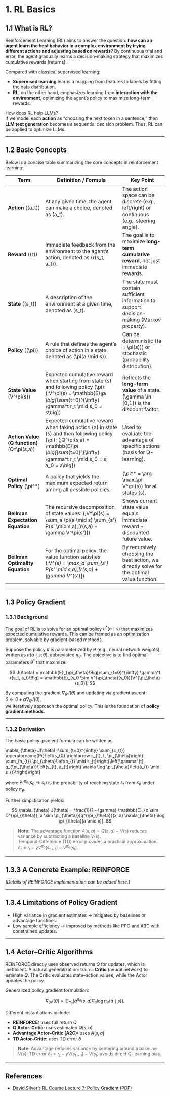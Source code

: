 # 1. RL Basics

## 1.1 What is RL?

Reinforcement Learning (RL) aims to answer the question: **how can an agent learn the best behavior in a complex environment by trying different actions and adjusting based on rewards**? By continuous trial and error, the agent gradually learns a decision-making strategy that maximizes cumulative rewards (returns).

Compared with classical supervised learning:  
- **Supervised learning** learns a mapping from features to labels by fitting the data distribution.  
- **RL**, on the other hand, emphasizes learning from **interaction with the environment**, optimizing the agent’s policy to maximize long-term rewards.  

How does RL help LLMs?  
If we model each **action** as “choosing the next token in a sentence,” then **LLM text generation** becomes a sequential decision problem. Thus, RL can be applied to optimize LLMs.

---

## 1.2 Basic Concepts

Below is a concise table summarizing the core concepts in reinforcement learning:

| Term                | Definition / Formula                                                                                                  | Key Point                                                                                         |
|---------------------|------------------------------------------------------------------------------------------------------------------------|---------------------------------------------------------------------------------------------------|
| **Action** (\(a_t\))  | At any given time, the agent can make a choice, denoted as \(a_t\).                                                   | The action space can be discrete (e.g., left/right) or continuous (e.g., steering angle).         |
| **Reward** (\(r\))    | Immediate feedback from the environment to the agent’s action, denoted as \(r(s_t, a_t)\).                           | The goal is to maximize **long-term cumulative reward**, not just immediate rewards.              |
| **State** (\(s_t\))   | A description of the environment at a given time, denoted as \(s_t\).                                                 | The state must contain sufficient information to support decision-making (Markov property).        |
| **Policy** (\(\pi\))  | A rule that defines the agent’s choice of action in a state, denoted as \(\pi(a \mid s)\).                           | Can be deterministic (\(a = \pi(s)\)) or stochastic (probability distribution).                    |
| **State Value** \(V^\pi(s)\) | Expected cumulative reward when starting from state \(s\) and following policy \(\pi\):  \(\;V^\pi(s) = \mathbb{E}_\pi \big[\sum_{t=0}^{\infty} \gamma^t r_t \mid s_0 = s\big]\) | Reflects the **long-term value** of a state. \(\gamma \in [0,1]\) is the discount factor.         |
| **Action Value (Q function)** \(Q^\pi(s,a)\) | Expected cumulative reward when taking action \(a\) in state \(s\) and then following policy \(\pi\):  \(\;Q^\pi(s,a) = \mathbb{E}_\pi \big[\sum_{t=0}^{\infty} \gamma^t r_t \mid s_0 = s, a_0 = a\big]\) | Used to evaluate the advantage of specific actions (basis for Q-learning).                        |
| **Optimal Policy** \(\pi^*\) | A policy that yields the maximum expected return among all possible policies.                                   | \(\pi^* = \arg \max_\pi V^\pi(s)\) for all states \(s\).                                          |
| **Bellman Expectation Equation** | The recursive decomposition of state values:  \(\;V^\pi(s) = \sum_a \pi(a \mid s) \sum_{s'} P(s' \mid s,a)\,[r(s,a) + \gamma V^\pi(s')]\) | Shows current state value equals immediate reward + discounted future value.                      |
| **Bellman Optimality Equation** | For the optimal policy, the value function satisfies:  \(\;V^*(s) = \max_a \sum_{s'} P(s' \mid s,a)\,[r(s,a) + \gamma V^*(s')]\) | By recursively choosing the best action, we directly solve for the optimal value function.         |


---

## 1.3 Policy Gradient

### 1.3.1 Background

The goal of RL is to solve for an optimal policy $\pi^*(a \mid s)$ that maximizes expected cumulative rewards. This can be framed as an optimization problem, solvable by gradient-based methods.

Suppose the policy $\pi$ is parameterized by $\theta$ (e.g., neural network weights), written as $\pi(a \mid s; \theta)$, abbreviated $\pi_\theta$. The objective is to find optimal parameters $\theta^*$ that maximize:

$$
J(\theta) = \mathbb{E}_{\pi_\theta}\Big[\sum_{t=0}^{\infty} \gamma^t r(s_t, a_t)\Big] 
= \mathbb{E}_{s_0 \sim V^{\pi_\theta}(s_0)}[V^{\pi_\theta}(s_0)].
$$

By computing the gradient $\nabla_\theta J(\theta)$ and updating via gradient ascent:  
$\theta \leftarrow \theta + \alpha \nabla_\theta J(\theta)$,  
we iteratively approach the optimal policy. This is the foundation of **policy gradient methods**.

---

### 1.3.2 Derivation

The basic policy gradient formula can be written as:

\nabla_{\theta} J(\theta)=\sum_{t=0}^{\infty} \sum_{s_{t}} \operatorname{Pr}\left(s_{0} \rightarrow s_{t}, t, \pi_{\theta}\right) \sum_{a_{t}} \pi_{\theta}\left(a_{t} \mid s_{t}\right)\left[\gamma^{t} q_{\pi_{\theta}}\left(s_{t}, a_{t}\right) \nabla \log \pi_{\theta}\left(a_{t} \mid s_{t}\right)\right]

where $\Pr^{\pi_\theta}(s_0 \to s_t)$ is the probability of reaching state $s_t$ from $s_0$ under policy $\pi_\theta$.

Further simplification yields:

$$
\nabla_{\theta} J(\theta) 
= \frac{1}{1 - \gamma} \mathbb{E}_{x \sim D^{\pi_{\theta}}, a \sim \pi_{\theta}}[q^{\pi_{\theta}}(x, a) \nabla_{\theta} \log \pi_{\theta}(a \mid x)].
$$

> **Note:** The advantage function $A(s, a) = Q(s, a) - V(s)$ reduces variance by subtracting a baseline $V(s)$.  
> Temporal-Difference (TD) error provides a practical approximation:  
> $\delta_t = r_t + \gamma V^{\pi_\theta}(s_{t+1}) - V^{\pi_\theta}(s_t)$.

---

## 1.3.3 A Concrete Example: REINFORCE

*(Details of REINFORCE implementation can be added here.)*

---

## 1.3.4 Limitations of Policy Gradient

- High variance in gradient estimates → mitigated by baselines or advantage functions.  
- Low sample efficiency → improved by methods like PPO and A3C with constrained updates.  

---

## 1.4 Actor–Critic Algorithms

REINFORCE directly uses observed returns $Q$ for updates, which is inefficient. A natural generalization: train a **Critic** (neural network) to estimate $Q$. The Critic evaluates state–action values, while the Actor updates the policy.

Generalized policy gradient formulation:

$$
\nabla_{\theta} J(\theta) \propto \mathbb{E}_{\pi_\theta}[q^{\pi_\theta}(s, a)\nabla_{\theta} \log \pi_\theta(a \mid s)].
$$

Different instantiations include:
- **REINFORCE:** uses full return $Q$  
- **Q Actor–Critic:** uses estimated $Q(s, a)$  
- **Advantage Actor–Critic (A2C):** uses $A(s, a)$  
- **TD Actor–Critic:** uses TD error $\delta$

> **Note:** Advantage reduces variance by centering around a baseline $V(s)$. TD error $\delta_t = r_t + \gamma V(s_{t+1}) - V(s_t)$ avoids direct Q-learning bias.

---

## References

- [David Silver’s RL Course Lecture 7: Policy Gradient (PDF)](https://www.davidsilver.uk/wp-content/uploads/2020/03/pg.pdf)


